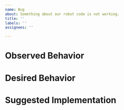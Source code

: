 ```yaml
---
name: Bug
about: Something about our robot code is not working.
title: ''
labels: ''
assignees: ''

---
```


<!-- Please fill out this template and the options on the sidebar (assignees, labels, projects) to the best of your ability, with as much detail as possible. Put your answers under the headings/questions that are already there.-->
# Observed Behavior <!-- What is the robot physically doing? (not code)-->


# Desired Behavior <!-- What should the robot physically be doing? (not code) -->


# Suggested Implementation <!-- What needs to change about the code? -->
